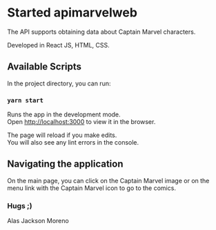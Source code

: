 # Started apimarvelweb

The API supports obtaining data about Captain Marvel characters.

Developed in React JS, HTML, CSS.

## Available Scripts

In the project directory, you can run:

### `yarn start`

Runs the app in the development mode.\
Open [http://localhost:3000](http://localhost:3000) to view it in the browser.

The page will reload if you make edits.\
You will also see any lint errors in the console.



## Navigating the application

On the main page, you can click on the Captain Marvel image or on the menu link with the Captain Marvel icon to go to the comics.


### Hugs ;)
Alas Jackson Moreno